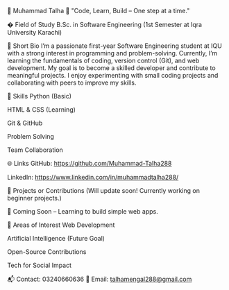 👤 Muhammad Talha
📌 "Code, Learn, Build – One step at a time."

� Field of Study
B.Sc. in Software Engineering (1st Semester at Iqra University Karachi)

🧾 Short Bio
I’m a passionate first-year Software Engineering student at IQU with a strong interest in programming and problem-solving. Currently, I’m learning the fundamentals of coding, version control (Git), and web development. My goal is to become a skilled developer and contribute to meaningful projects. I enjoy experimenting with small coding projects and collaborating with peers to improve my skills.

💼 Skills
Python (Basic)

HTML & CSS (Learning)

Git & GitHub

Problem Solving

Team Collaboration

🌐 Links
GitHub: https://github.com/Muhammad-Talha288

LinkedIn: https://www.linkedin.com/in/muhammadtalha288/

🚀 Projects or Contributions
(Will update soon! Currently working on beginner projects.)

📂 Coming Soon – Learning to build simple web apps.

🎯 Areas of Interest
Web Development

Artificial Intelligence (Future Goal)

Open-Source Contributions

Tech for Social Impact

📬 Contact: 03240660636
📧 Email: talhamengal288@gmail.com